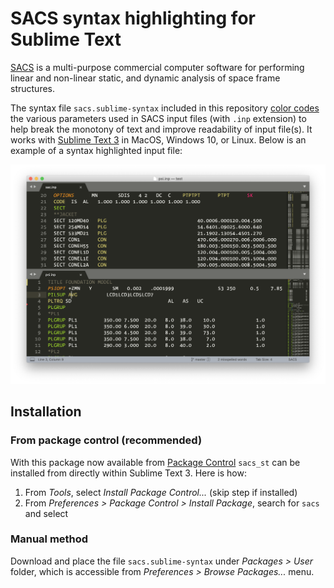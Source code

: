 # SACS syntax highlighting for Sublime Text

[SACS] is a multi-purpose commercial computer software for performing linear and non-linear static, and dynamic analysis of space frame structures.

The syntax file `sacs.sublime-syntax` included in this repository [color codes][s] the various parameters used in SACS input files (with `.inp` extension) to help break the monotony of text and improve readability of input file(s). It works with [Sublime Text 3][st] in MacOS, Windows 10, or Linux. Below is an example of a syntax highlighted input file:

![SACS input files syntax highlighted in Sublime Text](./sacs_st.png)

## Installation

### From package control (recommended)

With this package now available from [Package Control][pkg] `sacs_st` can be installed from directly within Sublime Text 3. Here is how:

1. From _Tools_, select _Install Package Control..._ (skip step if installed)
2. From _Preferences > Package Control > Install Package_, search for `sacs` and select

### Manual method

Download and place the file `sacs.sublime-syntax` under _Packages > User_ folder, which is accessible from _Preferences > Browse Packages..._ menu.

[SACS]: https://www.bentley.com/en/products/brands/sacs
[s]: https://en.wikipedia.org/wiki/Syntax_highlighting "Syntax highlighting"
[st]: https://www.sublimetext.com/ "Sublime Text - A sophisticated text editor for code, markup and prose"
[pkg]: https://packagecontrol.io/packages/SACS
